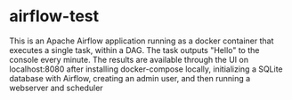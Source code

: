 # airflow-test

This is an Apache Airflow application running as a docker container that executes a single task, within a DAG. The task outputs "Hello" to the console every minute. The results are available through the UI on localhost:8080 after installing docker-compose locally, initializing a SQLite database with Airflow, creating an admin user, and then running a webserver and scheduler